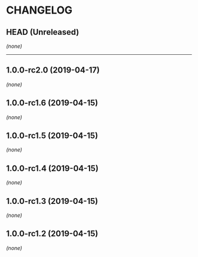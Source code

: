 CHANGELOG
=========

## HEAD (Unreleased)
_(none)_

--------------------

## 1.0.0-rc2.0 (2019-04-17)
_(none)_

## 1.0.0-rc1.6 (2019-04-15)
_(none)_

## 1.0.0-rc1.5 (2019-04-15)
_(none)_

## 1.0.0-rc1.4 (2019-04-15)
_(none)_

## 1.0.0-rc1.3 (2019-04-15)
_(none)_

## 1.0.0-rc1.2 (2019-04-15)
_(none)_

